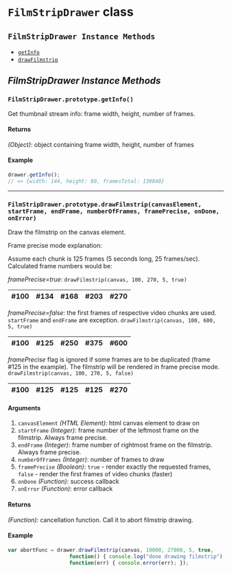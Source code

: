 # <a id="FilmStripDrawer"></a>`FilmStripDrawer` class #

## `FilmStripDrawer Instance Methods` ##

- [`getInfo`](#FilmStripDrawer_getInfo)
- [`drawFilmstrip`](#FilmStripDrawer_drawFilmstrip)

## _FilmStripDrawer Instance Methods_ ##

### <a id="#FilmStripDrawer_getInfo"></a>`FilmStripDrawer.prototype.getInfo()`
Get thumbnail stream info: frame width, height, number of frames.

#### Returns
*(Object)*: object containing frame width, height, number of frames

#### Example

```js
drawer.getInfo();
// => {width: 144, height: 80, framesTotal: 139840}
```

---

### <a id="#FilmStripDrawer_drawFilmstrip"></a>`FilmStripDrawer.prototype.drawFilmstrip(canvasElement, startFrame, endFrame, numberOfFrames, framePrecise, onDone, onError)`
Draw the filmstrip on the canvas element.

Frame precise mode explanation:

Assume each chunk is 125 frames (5 seconds long, 25 frames/sec). Calculated frame numbers would be:

*framePrecise=true*:
`drawFilmstrip(canvas, 100, 270, 5, true)`

| #100 | #134 | #168 | #203 | #270 |
|------|------|------|------|------|

*framePrecise=false*: the first frames of respective video chunks are used. `startFrame` and `endFrame` are exception.
`drawFilmstrip(canvas, 100, 600, 5, true)`

| #100 | #125 | #250 | #375 | #600 |
|------|------|------|------|------|

*framePrecise* flag is ignored if some frames are to be duplicated (frame #125 in the example). The filmstrip will be rendered in frame precise mode.
`drawFilmstrip(canvas, 100, 270, 5, false)`

| #100 | **#125** | **#125** | **#125** | #270 |
|------|----------|----------|----------|------|

#### Arguments
1. `canvasElement` *(HTML Element)*: html canvas element to draw on
2. `startFrame` *(Integer)*: frame number of the leftmost frame on the filmstrip. Always frame precise.
3. `endFrame` *(Integer)*: frame number of rightmost frame on the filmstrip. Always frame precise.
4. `numberOfFrames` *(Integer)*: number of frames to draw
5. `framePrecise` *(Boolean)*: `true` - render exactly the requested frames, `false` - render the first frames of video chunks (faster)
6. `onDone` *(Function)*: success callback
7. `onError` *(Function)*: error callback

#### Returns
*(Function)*: cancellation function. Call it to abort filmstrip drawing.

#### Example

```js
var abortFunc = drawer.drawFilmstrip(canvas, 10000, 27000, 5, true,
                    function() { console.log("done drawing filmstrip"); },
                    function(err) { console.error(err); });
```

